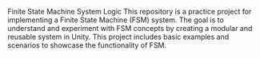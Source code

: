 Finite State Machine System Logic
This repository is a practice project for implementing a Finite State Machine (FSM) system. The goal is to understand and experiment with FSM concepts by creating a modular and reusable system in Unity. This project includes basic examples and scenarios to showcase the functionality of FSM.
